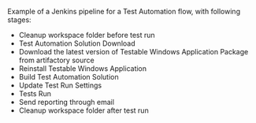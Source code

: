 Example of a Jenkins pipeline for a Test Automation flow, with following stages: 
- Cleanup workspace folder before test run
- Test Automation Solution Download
- Download the latest version of Testable Windows Application Package from artifactory source
- Reinstall Testable Windows Application
- Build Test Automation Solution
- Update Test Run Settings
- Tests Run
- Send reporting through email
- Cleanup workspace folder after test run
